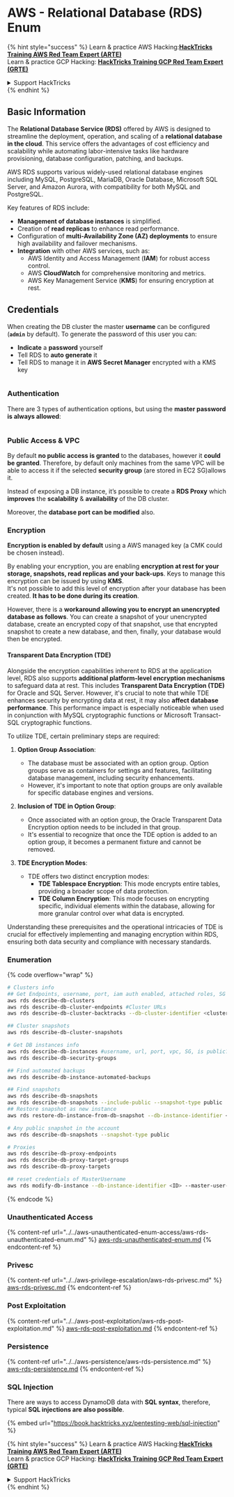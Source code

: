 # AWS - Relational Database (RDS) Enum

{% hint style="success" %}
Learn & practice AWS Hacking:<img src="/.gitbook/assets/image.png" alt="" data-size="line">[**HackTricks Training AWS Red Team Expert (ARTE)**](https://training.hacktricks.xyz/courses/arte)<img src="/.gitbook/assets/image.png" alt="" data-size="line">\
Learn & practice GCP Hacking: <img src="/.gitbook/assets/image (2).png" alt="" data-size="line">[**HackTricks Training GCP Red Team Expert (GRTE)**<img src="/.gitbook/assets/image (2).png" alt="" data-size="line">](https://training.hacktricks.xyz/courses/grte)

<details>

<summary>Support HackTricks</summary>

* Check the [**subscription plans**](https://github.com/sponsors/carlospolop)!
* **Join the** 💬 [**Discord group**](https://discord.gg/hRep4RUj7f) or the [**telegram group**](https://t.me/peass) or **follow** us on **Twitter** 🐦 [**@hacktricks\_live**](https://twitter.com/hacktricks\_live)**.**
* **Share hacking tricks by submitting PRs to the** [**HackTricks**](https://github.com/carlospolop/hacktricks) and [**HackTricks Cloud**](https://github.com/carlospolop/hacktricks-cloud) github repos.

</details>
{% endhint %}

## Basic Information

The **Relational Database Service (RDS)** offered by AWS is designed to streamline the deployment, operation, and scaling of a **relational database in the cloud**. This service offers the advantages of cost efficiency and scalability while automating labor-intensive tasks like hardware provisioning, database configuration, patching, and backups.

AWS RDS supports various widely-used relational database engines including MySQL, PostgreSQL, MariaDB, Oracle Database, Microsoft SQL Server, and Amazon Aurora, with compatibility for both MySQL and PostgreSQL.

Key features of RDS include:

- **Management of database instances** is simplified.
- Creation of **read replicas** to enhance read performance.
- Configuration of **multi-Availability Zone (AZ) deployments** to ensure high availability and failover mechanisms.
- **Integration** with other AWS services, such as:
    - AWS Identity and Access Management (**IAM**) for robust access control.
    - AWS **CloudWatch** for comprehensive monitoring and metrics.
    - AWS Key Management Service (**KMS**) for ensuring encryption at rest.


## Credentials

When creating the DB cluster the master **username** can be configured (**`admin`** by default). To generate the password of this user you can:

* **Indicate** a **password** yourself
* Tell RDS to **auto generate** it
* Tell RDS to manage it in **AWS Secret Manager** encrypted with  a KMS key

<figure><img src="../../../../.gitbook/assets/image (18) (1).png" alt=""><figcaption></figcaption></figure>

### Authentication

There are 3 types of authentication options, but using the **master password is always allowed**:

<figure><img src="../../../../.gitbook/assets/image (19) (2).png" alt=""><figcaption></figcaption></figure>

### Public Access & VPC

By default **no public access is granted** to the databases, however it **could be granted**. Therefore, by default only machines from the same VPC will be able to access it if the selected **security group** (are stored in EC2 SG)allows it.

Instead of exposing a DB instance, it’s possible to create a **RDS Proxy** which **improves** the **scalability** & **availability** of the DB cluster.

Moreover, the **database port can be modified** also.

### Encryption

**Encryption is enabled by default** using a AWS managed key (a CMK could be chosen instead).

By enabling your encryption, you are enabling **encryption at rest for your storage, snapshots, read replicas and your back-ups**. Keys to manage this encryption can be issued by using **KMS**.\
It's not possible to add this level of encryption after your database has been created. **It has to be done during its creation**.

However, there is a **workaround allowing you to encrypt an unencrypted database as follows**. You can create a snapshot of your unencrypted database, create an encrypted copy of that snapshot, use that encrypted snapshot to create a new database, and then, finally, your database would then be encrypted.

#### Transparent Data Encryption (TDE)

Alongside the encryption capabilities inherent to RDS at the application level, RDS also supports **additional platform-level encryption mechanisms** to safeguard data at rest. This includes **Transparent Data Encryption (TDE)** for Oracle and SQL Server. However, it's crucial to note that while TDE enhances security by encrypting data at rest, it may also **affect database performance**. This performance impact is especially noticeable when used in conjunction with MySQL cryptographic functions or Microsoft Transact-SQL cryptographic functions.

To utilize TDE, certain preliminary steps are required:

1. **Option Group Association**:
    - The database must be associated with an option group. Option groups serve as containers for settings and features, facilitating database management, including security enhancements.
    - However, it's important to note that option groups are only available for specific database engines and versions.

2. **Inclusion of TDE in Option Group**:
    - Once associated with an option group, the Oracle Transparent Data Encryption option needs to be included in that group.
    - It's essential to recognize that once the TDE option is added to an option group, it becomes a permanent fixture and cannot be removed.

3. **TDE Encryption Modes**:
    - TDE offers two distinct encryption modes:
        - **TDE Tablespace Encryption**: This mode encrypts entire tables, providing a broader scope of data protection.
        - **TDE Column Encryption**: This mode focuses on encrypting specific, individual elements within the database, allowing for more granular control over what data is encrypted.

Understanding these prerequisites and the operational intricacies of TDE is crucial for effectively implementing and managing encryption within RDS, ensuring both data security and compliance with necessary standards.

### Enumeration

{% code overflow="wrap" %}
```bash
# Clusters info
## Get Endpoints, username, port, iam auth enabled, attached roles, SG
aws rds describe-db-clusters
aws rds describe-db-cluster-endpoints #Cluster URLs
aws rds describe-db-cluster-backtracks --db-cluster-identifier <cluster-name>

## Cluster snapshots
aws rds describe-db-cluster-snapshots

# Get DB instances info
aws rds describe-db-instances #username, url, port, vpc, SG, is public?
aws rds describe-db-security-groups

## Find automated backups
aws rds describe-db-instance-automated-backups

## Find snapshots
aws rds describe-db-snapshots 
aws rds describe-db-snapshots --include-public --snapshot-type public
## Restore snapshot as new instance
aws rds restore-db-instance-from-db-snapshot --db-instance-identifier <ID> --db-snapshot-identifier <ID> --availability-zone us-west-2a

# Any public snapshot in the account
aws rds describe-db-snapshots --snapshot-type public

# Proxies
aws rds describe-db-proxy-endpoints
aws rds describe-db-proxy-target-groups
aws rds describe-db-proxy-targets

## reset credentials of MasterUsername
aws rds modify-db-instance --db-instance-identifier <ID> --master-user-password <NewPassword> --apply-immediately
```
{% endcode %}

### Unauthenticated Access

{% content-ref url="../../aws-unauthenticated-enum-access/aws-rds-unauthenticated-enum.md" %}
[aws-rds-unauthenticated-enum.md](../../aws-unauthenticated-enum-access/aws-rds-unauthenticated-enum.md)
{% endcontent-ref %}

### Privesc

{% content-ref url="../../aws-privilege-escalation/aws-rds-privesc.md" %}
[aws-rds-privesc.md](../../aws-privilege-escalation/aws-rds-privesc.md)
{% endcontent-ref %}

### Post Exploitation

{% content-ref url="../../aws-post-exploitation/aws-rds-post-exploitation.md" %}
[aws-rds-post-exploitation.md](../../aws-post-exploitation/aws-rds-post-exploitation.md)
{% endcontent-ref %}

### Persistence

{% content-ref url="../../aws-persistence/aws-rds-persistence.md" %}
[aws-rds-persistence.md](../../aws-persistence/aws-rds-persistence.md)
{% endcontent-ref %}

### SQL Injection

There are ways to access DynamoDB data with **SQL syntax**, therefore, typical **SQL injections are also possible**.

{% embed url="https://book.hacktricks.xyz/pentesting-web/sql-injection" %}

{% hint style="success" %}
Learn & practice AWS Hacking:<img src="/.gitbook/assets/image.png" alt="" data-size="line">[**HackTricks Training AWS Red Team Expert (ARTE)**](https://training.hacktricks.xyz/courses/arte)<img src="/.gitbook/assets/image.png" alt="" data-size="line">\
Learn & practice GCP Hacking: <img src="/.gitbook/assets/image (2).png" alt="" data-size="line">[**HackTricks Training GCP Red Team Expert (GRTE)**<img src="/.gitbook/assets/image (2).png" alt="" data-size="line">](https://training.hacktricks.xyz/courses/grte)

<details>

<summary>Support HackTricks</summary>

* Check the [**subscription plans**](https://github.com/sponsors/carlospolop)!
* **Join the** 💬 [**Discord group**](https://discord.gg/hRep4RUj7f) or the [**telegram group**](https://t.me/peass) or **follow** us on **Twitter** 🐦 [**@hacktricks\_live**](https://twitter.com/hacktricks\_live)**.**
* **Share hacking tricks by submitting PRs to the** [**HackTricks**](https://github.com/carlospolop/hacktricks) and [**HackTricks Cloud**](https://github.com/carlospolop/hacktricks-cloud) github repos.

</details>
{% endhint %}

